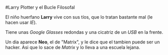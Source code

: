 #Larry Plotter y el Bucle Filosofal

El niño huerfano **Larry** vive con sus tíos, que lo tratan bastante mal
(le hacen usar *IE*).

Tiene unas *Google Glasses* redondas y una cicatriz de un *USB* en la frente.

Un dia aparece **Neo**, el de "Matrix", y le dice que el tambien puede ser un hacker.
Asi que lo sace de *Matrix* y lo lleva a una escuela lejana.
